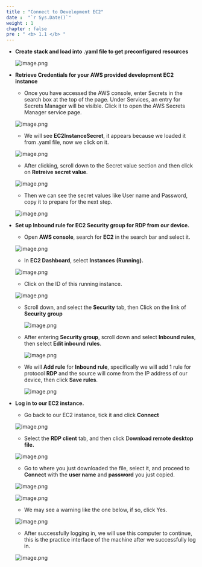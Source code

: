 ```yaml
---
title : "Connect to Development EC2"
date :  "`r Sys.Date()`" 
weight : 1 
chapter : false
pre : " <b> 1.1 </b> "
---
```


- **Create stack and load into .yaml file to get preconfigured resources**
    
    ![image.png](images/setup_environment/setup_ec2/image.png)
    
- **Retrieve Credentials for your AWS provided development EC2 instance**
    - Once you have accessed the AWS console, enter Secrets in the search box at the top of the page. Under Services, an entry for Secrets Manager will be visible. Click it to open the AWS Secrets Manager service page.
    
    ![image.png](/images/setup_environment/setup_ec2/image_1.png)
    
    - We will see **EC2InstanceSecret**, it appears because we loaded it from .yaml file, now we click on it.
    
    ![image.png](/images/setup_environment/setup_ec2/image_2.png)
    
    - After clicking, scroll down to the Secret value section and then click on **Retreive secret value**.
    
    ![image.png](/images/setup_environment/setup_ec2/image_3.png)
    
    - Then we can see the secret values ​​like User name and Password, copy it to prepare for the next step.
    
    ![image.png](/images/setup_environment/setup_ec2/image_4.png)
    
- **Set up Inbound rule for EC2 Security group for RDP from our device.**
    - Open **AWS console**, search for **EC2** in the search bar and select it.
    
    ![image.png](/images/setup_environment/setup_ec2/image_5.png)
    
    - In **EC2 Dashboard**, select **Instances** **(Running).**
    
    ![image.png](/images/setup_environment/setup_ec2/image_6.png)
    
    - Click on the ID of this running instance.
    
    ![image.png](/images/setup_environment/setup_ec2/image_7.png)
    
    - Scroll down, and select the **Security** tab, then Click on the link of **Security group**
        
        ![image.png](/images/setup_environment/setup_ec2/image_8.png)
        
    - After entering **Security group**, scroll down and select **Inbound rules**, then select **Edit inbound rules**.
        
        ![image.png](/images/setup_environment/setup_ec2/image_9.png)
        
    - We will **Add rule** for **Inbound rule**, specifically we will add 1 rule for protocol **RDP** and the source will come from the IP address of our device, then click **Save rules**.
        
        ![image.png](/images/setup_environment/setup_ec2/image_10.png)
        
- **Log in to our EC2 instance.**
    - Go back to our EC2 instance, tick it and click **Connect**
    
    ![image.png](/images/setup_environment/setup_ec2/image_11.png)
    
    - Select the **RDP client** tab, and then click D**ownload remote desktop file.**
    
    ![image.png](/images/setup_environment/setup_ec2/image_12.png)
    
    - Go to where you just downloaded the file, select it, and proceed to **Connect** with the **user name** and **password** you just copied.
    
    ![image.png](/images/setup_environment/setup_ec2/image_13.png)
    
    ![image.png](/images/setup_environment/setup_ec2/image_14.png)
    
    - We may see a warning like the one below, if so, click Yes.
    
    ![image.png](/images/setup_environment/setup_ec2/image_15.png)
    
    - After successfully logging in, we will use this computer to continue, this is the practice interface of the machine after we successfully log in.
    
    ![image.png](/images/setup_environment/setup_ec2/image_16.png)